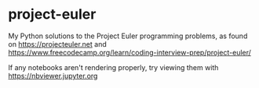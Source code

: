 # project-euler
My Python solutions to the Project Euler programming problems, as found on https://projecteuler.net and https://www.freecodecamp.org/learn/coding-interview-prep/project-euler/

If any notebooks aren't rendering properly, try viewing them with https://nbviewer.jupyter.org
